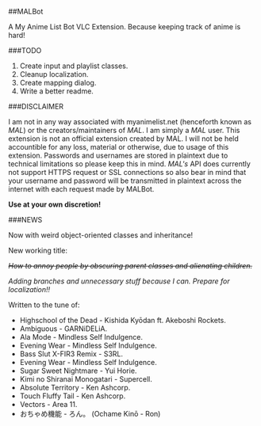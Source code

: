 ##MALBot

A My Anime List Bot VLC Extension. Because keeping track of anime is hard!

###TODO

1. Create input and playlist classes.
2. Cleanup localization.
3. Create mapping dialog.
4. Write a better readme.

###DISCLAIMER

I am not in any way associated with myanimelist.net (henceforth known
as *MAL*) or the creators/maintainers of *MAL*. I am simply a *MAL* user.
This extension is not an official extension created by MAL. I will not
be held accountible for any loss, material or otherwise, due to usage
of this extension. Passwords and usernames are stored in plaintext due
to technical limitations so please keep this in mind. *MAL's* API does
currently not support HTTPS request or SSL connections so also bear in
mind that your username and password will be transmitted in plaintext
across the internet with each request made by MALBot.

**Use at your own discretion!**

###NEWS

Now with weird object-oriented classes and inheritance!

New working title:

~~*How to annoy people by obscuring parent classes and alienating children.*~~

*Adding branches and unnecessary stuff because I can. Prepare for localization!!*

Written to the tune of:
- Highschool of the Dead - Kishida Kyōdan ft. Akeboshi Rockets.
- Ambiguous - GARNiDELiA.
- Ala Mode - Mindless Self Indulgence.
- Evening Wear - Mindless Self Indulgence.
- Bass Slut X-FIR3 Remix - S3RL.
- Evening Wear - Mindless Self Indulgence.
- Sugar Sweet Nightmare - Yui Horie.
- Kimi no Shiranai Monogatari - Supercell.
- Absolute Territory - Ken Ashcorp.
- Touch Fluffy Tail - Ken Ashcorp.
- Vectors - Area 11.
- おちゃめ機能 - ろん。 (Ochame Kinō - Ron)
